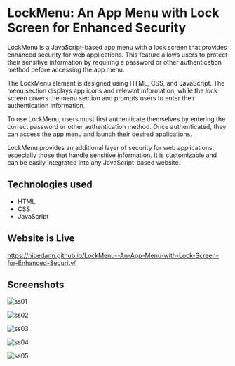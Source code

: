 #  LockMenu: An App Menu with Lock Screen for Enhanced Security

LockMenu is a JavaScript-based app menu with a lock screen that provides enhanced security for web applications. This feature allows users to protect their sensitive information by requiring a password or other authentication method before accessing the app menu.

The LockMenu element is designed using HTML, CSS, and JavaScript. The menu section displays app icons and relevant information, while the lock screen covers the menu section and prompts users to enter their authentication information.

To use LockMenu, users must first authenticate themselves by entering the correct password or other authentication method. Once authenticated, they can access the app menu and launch their desired applications.

LockMenu provides an additional layer of security for web applications, especially those that handle sensitive information. It is customizable and can be easily integrated into any JavaScript-based website.


## Technologies used
* HTML
* CSS
* JavaScript


## Website is Live 

https://nibedann.github.io/LockMenu--An-App-Menu-with-Lock-Screen-for-Enhanced-Security/


## Screenshots


![ss01](https://user-images.githubusercontent.com/50700716/236609820-01202209-3e5e-4723-8b4f-2da18bd2f678.png)

![ss02](https://user-images.githubusercontent.com/50700716/236609823-4906f17e-91b0-4c27-bbc6-5558d22de81a.png)

![ss03](https://user-images.githubusercontent.com/50700716/236609824-9409f7e6-f8b8-4209-ba1a-8964db09e4a6.png)

![ss04](https://user-images.githubusercontent.com/50700716/236609827-419b6cd8-d3e1-41cb-a4ae-3d334a435966.png)

![ss05](https://user-images.githubusercontent.com/50700716/236609830-10b6aa19-9246-44b9-bd22-7f03b37a90ff.png)
